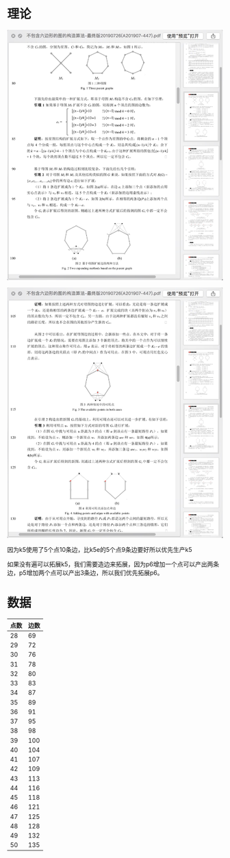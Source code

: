 # 理论

![-w637](media/15848478356369/15848480301464.jpg)


![-w637](media/15848478356369/15848480191978.jpg)


因为k5使用了5个点10条边，比k5e的5个点9条边要好所以优先生产k5

如果没有遍可以拓展k5，我们需要造边来拓展，因为p6增加一个点可以产出两条边，p5增加两个点可以产出3条边，所以我们优先拓展p6。


# 数据

| 点数 | 边数  |
|----|-----|
| 28 | 69  |
| 29 | 72  |
| 30 | 76  |
| 31 | 78  |
| 32 | 80  |
| 33 | 83  |
| 34 | 87  |
| 35 | 89  |
| 36 | 91  |
| 37 | 95  |
| 38 | 98  |
| 39 | 100 |
| 40 | 104 |
| 41 | 107 |
| 42 | 109 |
| 43 | 113 |
| 44 | 116 |
| 45 | 118 |
| 46 | 121 |
| 47 | 125 |
| 48 | 128 |
| 49 | 132 |
| 50 | 135 |